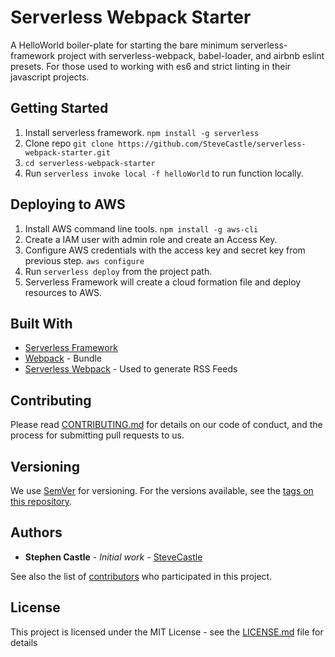 

# Serverless Webpack Starter

A HelloWorld boiler-plate for starting the bare minimum serverless-framework project with serverless-webpack, babel-loader, and airbnb eslint presets. For those used to working with es6 and strict linting in their javascript projects.

## Getting Started

1. Install serverless framework. `npm install -g serverless`
2. Clone repo `git clone https://github.com/SteveCastle/serverless-webpack-starter.git`
3. `cd serverless-webpack-starter`
3. Run `serverless invoke local -f helloWorld` to run function locally.

## Deploying to AWS

1. Install AWS command line tools. `npm install -g aws-cli`
2. Create a IAM user with admin role and create an Access Key.  
3. Configure AWS credentials with the access key and secret key from previous step. `aws configure`
4. Run `serverless deploy` from the project path.
5. Serverless Framework will create a cloud formation file and deploy resources to AWS.

## Built With

* [Serverless Framework](http://serverlessframework.com)
* [Webpack](https://serverless.com/) - Bundle
* [Serverless Webpack](https://www.npmjs.com/package/serverless-webpack) - Used to generate RSS Feeds

## Contributing

Please read [CONTRIBUTING.md](https://gist.github.com/SteveCastle/) for details on our code of conduct, and the process for submitting pull requests to us.

## Versioning

We use [SemVer](http://semver.org/) for versioning. For the versions available, see the [tags on this repository](https://github.com/SteveCastle/serverless-webpack-starter/tags). 

## Authors

* **Stephen Castle** - *Initial work* - [SteveCastle](https://github.com/SteveCastle)

See also the list of [contributors](https://github.com/SteveCastle/serverless-webpack-starter/contributors) who participated in this project.

## License

This project is licensed under the MIT License - see the [LICENSE.md](LICENSE.md) file for details
